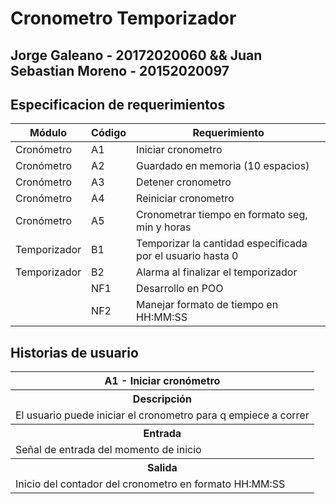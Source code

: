# Cronometro Temporizador

## Jorge Galeano - 20172020060 && Juan Sebastian Moreno - 20152020097

## Especificacion de requerimientos
| Módulo | Código | Requerimiento |
| ------------- | ------------- | ------------- |
| Cronómetro | A1 |	Iniciar cronometro |
| Cronómetro | A2 |	Guardado en memoria (10 espacios) |
| Cronómetro | A3 |	Detener cronometro |
| Cronómetro | A4 |	Reiniciar cronometro |
| Cronómetro | A5 | Cronometrar tiempo en formato seg, min y horas |
| Temporizador | B1 |	Temporizar la cantidad especificada por el usuario hasta 0 |
| Temporizador | B2 |	Alarma al finalizar el temporizador  |
| | NF1 |	Desarrollo en POO |
| | NF2 |	Manejar formato de tiempo en HH:MM:SS |

## Historias de usuario
<table>
	<tr>
		<th>A1 - Iniciar cronómetro</th>
	</tr>
	<tr>
		<th>Descripción</th>
	</tr>
	<tr>
		<td>El usuario puede iniciar el cronometro para q empiece a correr</td>
	</tr>
	<tr>
		<th>Entrada</th>
	</tr>
	<tr>
		<td>Señal de entrada del momento de inicio</td>
	</tr>
	<tr>
		<th>Salida</th>
	</tr>
	<tr>
		<td>Inicio del contador del cronometro en formato HH:MM:SS</td>
	</tr>
</table>
